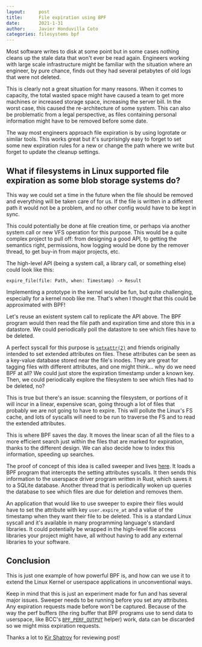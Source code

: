 ```yaml
---
layout:     post
title:      File expiration using BPF
date:       2021-1-31
author:     Javier Honduvilla Coto
categories: filesystems bpf
---
```



Most software writes to disk at some point but in some cases nothing cleans up the stale data that won't ever be read again. Engineers working with large scale infrastructure might be familiar with the situation where an engineer, by pure chance, finds out they had several petabytes of old logs that were not deleted.

This is clearly not a great situation for many reasons. When it comes to capacity, the total wasted space might have caused a team to get more machines or increased storage space, increasing the server bill. In the worst case, this caused the re-architecture of some system. This can also be problematic from a legal perspective, as files containing personal information might have to be removed before some date. 

The way most engineers approach file expiration is by using logrotate or similar tools. This works great but it's surprisingly easy to forget to set some new expiration rules for a new or change the path where we write but forget to update the cleanup settings.

## What if filesystems in Linux supported file expiration as some blob storage systems do?

This way we could set a time in the future when the file should be removed and everything will be taken care of for us. If the file is written in a different path it would not be a problem, and no other config would have to be kept in sync.

This could potentially be done at file creation time, or perhaps via another system call or new VFS operation for this purpose. This would be a quite complex project to pull off: from designing a good API, to getting the semantics right, permissions, how logging would be done by the remover thread, to get buy-in from major projects, etc.

The high-level API (being a system call, a library call, or something else) could look like this:

```
expire_file(file: Path, when: Timestamp) -> Result
```

Implementing a prototype in the kernel would be fun, but quite challenging, especially for a kernel noob like me. That's when I thought that this could be approximated with BPF!

Let's reuse an existent system call to replicate the API above. The BPF program would then read the file path and expiration time and store this in a datastore. We could periodically poll the datastore to see which files have to be deleted.

A perfect syscall for this purpose is [`setxattr(2)`](https://man7.org/linux/man-pages/man2/setxattr.2.html) and friends originally intended to set extended attributes on files. These attributes can be seen as a key-value database stored near the file's inodes. They are great for tagging files with different attributes, and one might think... why do we need BPF at all? We could just store the expiration timestamp under a known key. Then, we could periodically explore the filesystem to see which files had to be deleted, no?

This is true but there's an issue: scanning the filesystem, or portions of it will incur in a linear, expensive scan, going through a lot of files that probably we are not going to have to expire. This will pollute the Linux's FS cache, and lots of syscalls will need to be run to traverse the FS and to read the extended attributes.

This is where BPF saves the day. It moves the linear scan of all the files to a more efficient search just within the files that are marked for expiration, thanks to the different design. We can also decide how to index this information, speeding up searches.

The proof of concept of this idea is called sweeper and lives [here](https://github.com/javierhonduco/sweeper). It loads a BPF program that intercepts the setting attributes syscalls. It then sends this information to the userspace driver program written in Rust, which saves it to a SQLite database. Another thread that is periodically woken up queries the database to see which files are due for deletion and removes them.


An application that would like to use sweeper to expire their files would have to set the attribute with key `user.expire_at` and a value of the timestamp when they want their file to be deleted. This is a standard Linux syscall and it's available in many programming language's standard libraries. It could potentially be wrapped in the high-level file access libraries your project might have, all without having to add any external libraries to your software.


## Conclusion

This is just one example of how powerful BPF is, and how can we use it to extend the Linux Kernel or userspace applications in unconventional ways.

Keep in mind that this is just an experiment made for fun and has several major issues. Sweeper needs to be running before you set any attributes. Any expiration requests made before won't be captured. Because of the way the perf buffers (the ring buffer that BPF programs use to send data to userspace, like BCC's [`BPF_PERF_OUTPUT`](https://github.com/iovisor/bcc/blob/cf183b5/docs/reference_guide.md#2-bpf_perf_output) helper) work, data can be discarded so we might miss expiration requests.

Thanks a lot to [Kir Shatrov](http://kirshatrov.com/) for reviewing post!


